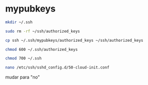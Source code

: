 # mypubkeys

```bash
mkdir ~/.ssh
```

```bash
sudo rm -rf ~/ssh/authorized_keys
```

```bash
cp ssh ~/.ssh/mypubkeys/authorized_keys ~/ssh/authorized_keys
```

```bash
chmod 600 ~/.ssh/authorized_keys
```

```bash
chmod 700 ~/.ssh
```

```bash
nano /etc/ssh/sshd_config.d/50-cloud-init.conf
```

mudar para "no"



